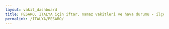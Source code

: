 ```yaml
---
layout: vakit_dashboard
title: PESARO, ITALYA için iftar, namaz vakitleri ve hava durumu - ilçe/eyalet seç
permalink: /ITALYA/PESARO/
---
```


<script type="text/javascript">
  var GLOBAL_COUNTRY = 'ITALYA';
  var GLOBAL_CITY = 'PESARO';
  var GLOBAL_STATE = '';
  var lat = 72;
  var lon = 21;
</script>
